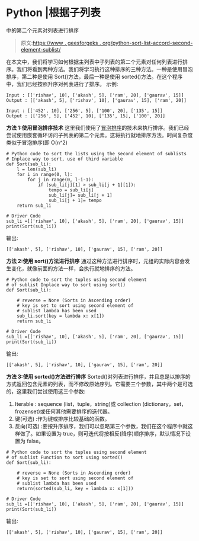 # Python |根据子列表

中的第二个元素对列表进行排序

> 原文:[https://www . geesforgeks . org/python-sort-list-accord-second-element-sublist/](https://www.geeksforgeeks.org/python-sort-list-according-second-element-sublist/)

在本文中，我们将学习如何根据主列表中子列表的第二个元素对任何列表进行排序。我们将看到两种方法。我们将学习执行这种排序的三种方法。一种是使用冒泡排序，第二种是使用 Sort()方法，最后一种是使用 sorted()方法。在这个程序中，我们已经按照升序对列表进行了排序。
示例:

```
Input : [['rishav', 10], ['akash', 5], ['ram', 20], ['gaurav', 15]]
Output : [['akash', 5], ['rishav', 10], ['gaurav', 15], ['ram', 20]]

Input : [['452', 10], ['256', 5], ['100', 20], ['135', 15]]
Output : [['256', 5], ['452', 10], ['135', 15], ['100', 20]]

```

**方法 1:使用冒泡排序技术**
这里我们使用了[冒泡排序](https://www.geeksforgeeks.org/bubble-sort/)的技术来执行排序。我们已经尝试使用嵌套循环访问子列表的第二个元素。这将执行就地排序方法。时间复杂度类似于冒泡排序(即 O(n^2)

```
# Python code to sort the lists using the second element of sublists
# Inplace way to sort, use of third variable
def Sort(sub_li):
    l = len(sub_li)
    for i in range(0, l):
        for j in range(0, l-i-1):
            if (sub_li[j][1] > sub_li[j + 1][1]):
                tempo = sub_li[j]
                sub_li[j]= sub_li[j + 1]
                sub_li[j + 1]= tempo
    return sub_li

# Driver Code
sub_li =[['rishav', 10], ['akash', 5], ['ram', 20], ['gaurav', 15]]
print(Sort(sub_li))
```

输出:

```
[['akash', 5], ['rishav', 10], ['gaurav', 15], ['ram', 20]]

```

**方法 2:使用 sort()方法进行排序**
通过这种方法进行排序时，元组的实际内容会发生变化，就像前面的方法一样，会执行就地排序的方法。

```
# Python code to sort the tuples using second element 
# of sublist Inplace way to sort using sort()
def Sort(sub_li):

    # reverse = None (Sorts in Ascending order)
    # key is set to sort using second element of 
    # sublist lambda has been used
    sub_li.sort(key = lambda x: x[1])
    return sub_li

# Driver Code
sub_li =[['rishav', 10], ['akash', 5], ['ram', 20], ['gaurav', 15]]
print(Sort(sub_li))
```

输出:

```
[['akash', 5], ['rishav', 10], ['gaurav', 15], ['ram', 20]]

```

**方法 3:使用 sorted()方法进行排序**
Sorted()对列表进行排序，并且总是以排序的方式返回包含元素的列表，而不修改原始序列。它需要三个参数，其中两个是可选的，这里我们尝试使用这三个参数:

1.  Iterable : sequence (list，tuple，string)或 collection (dictionary，set，frozenset)或任何其他需要排序的迭代器。
2.  键(可选) :作为键或排序比较基础的函数。
3.  反向(可选) :要按升序排序，我们可以忽略第三个参数，我们在这个程序中就这样做了。如果设置为 true，则可迭代将按相反(降序)顺序排序，默认情况下设置为 false。

```
# Python code to sort the tuples using second element 
# of sublist Function to sort using sorted()
def Sort(sub_li):

    # reverse = None (Sorts in Ascending order)
    # key is set to sort using second element of 
    # sublist lambda has been used
    return(sorted(sub_li, key = lambda x: x[1]))    

# Driver Code
sub_li =[['rishav', 10], ['akash', 5], ['ram', 20], ['gaurav', 15]]
print(Sort(sub_li))
```

输出:

```
[['akash', 5], ['rishav', 10], ['gaurav', 15], ['ram', 20]]

```